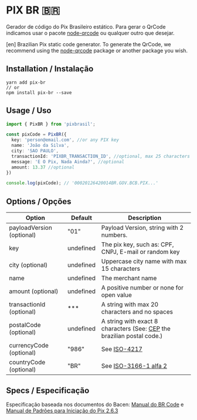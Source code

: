 # PIX BR 🇧🇷
Gerador de código do Pix Brasileiro estático. Para gerar o QrCode indicamos usar o pacote [node-qrcode](https://github.com/soldair/node-qrcode) ou qualquer outro que desejar.

[en] Brazilian Pix static code generator. To generate the QrCode, we recommend using the [node-qrcode](https://github.com/soldair/node-qrcode) package or another package you wish.

## Installation / Instalação
```
yarn add pix-br
// or
npm install pix-br --save
```

## Usage / Uso
```typescript
import { PixBR } from 'pixbrasil';

const pixCode = PixBR({
  key: 'person@email.com', //or any PIX key
  name: 'João da Silva',
  city: 'SAO PAULO',
  transactionId: 'PIXBR_TRANSACTION_ID', //optional, max 25 characters
  message: 'E O Pix, Nada Ainda?', //optional
  amount: 13.37 //optional
})

console.log(pixCode); // '00020126420014BR.GOV.BCB.PIX...'
```
## Options / Opções
|Option|Default|Description|
|------|----|-----------|
|payloadVersion (optional) | "01" | Payload Version, string with 2 numbers. |
|key| undefined | The pix key, such as: CPF, CNPJ, E-mail or random key |
|city (optional) | undefined | Uppercase city name with max 15 characters |
|name| undefined | The merchant name |
|amount (optional) | undefined | A positive number or none for open value |
|transactionId (optional) | *** | A string with max 20 characters and no spaces |
|postalCode (optional) | undefined | A string with exact 8 characters (See: [CEP](https://pt.wikipedia.org/wiki/C%C3%B3digo_de_Endere%C3%A7amento_Postal) the brazilian postal code.) |
|currencyCode (optional) | "986" | See [ISO-4217](https://pt.wikipedia.org/wiki/ISO_4217) |
|countryCode (optional) | "BR" | See [ISO-3166-1 alfa 2](https://pt.wikipedia.org/wiki/ISO_3166-1) |

## Specs / Especificação
Especificação baseada nos documentos do Bacen: [Manual do BR Code](https://www.bcb.gov.br/content/estabilidadefinanceira/spb_docs/ManualBRCode.pdf) e [Manual de Padrões
para Iniciação do Pix 2.6.3](https://www.bcb.gov.br/content/estabilidadefinanceira/pix/Regulamento_Pix/II_ManualdePadroesparaIniciacaodoPix.pdf)
